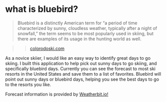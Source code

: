 # what is bluebird?

> Bluebird is a distinctly American term for “a period of time characterized by sunny, cloudless weather, typically after a night of snowfall,” the term seems to be most popularly used in skiing, but there are examples of its usage in the hunting world as well.

> > [colorodoski.com](https://www.coloradoski.com/blog/skiers-vocabulary-where-ski-terms-come#:~:text=over%2Dsnow%20vehicles.-,Bluebird%20Day,the%20hunting%20world%20as%20well.)

As a novice skiier, I would like an easy way to identify great days to go skiing. I built this application to help pick out sunny days to go skiing, and specifically bluebird days. Currently you can see the forecast to most ski resorts in the United States and save them to a list of favorites. Bluebird will point out sunny days or bluebird days, helping you see the best days to go to the resorts you like.

Forecast information is provided by [Weatherbit.io!](https://www.weatherbit.io/)